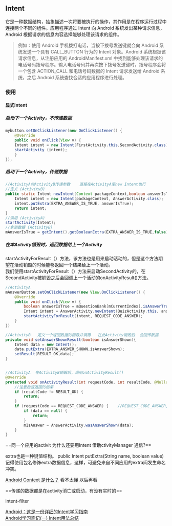 ## Intent
它是一种数据结构，抽象描述一次将要被执行的操作，其作用是在程序运行过程中连接两个不同的组件。应用程序通过 Intent 向 Android 系统发出某种请求信息，Android 根据请求的信息内容选择能够处理该请求的组件。   
>例如：使用 Android 手机拨打电话，当按下拨号发送键就会向 Android 系统发送一个具有 CALL_BUTTON 行为的 Intent 对象。Android 系统根据该请求信息，从注册应用的 AndroidManifest.xml 中找到能够处理该请求的电话号码拨号程序。输入电话号码并再次按下拨号发送键时，拨号程序会将一个包含 ACTION_CALL 和电话号码数据的 Intent 请求发送给 Android 系统，之后 Android 系统查找合适的应用程序进行处理。


### 使用 
#### 显式Intent
##### 启动下一个Activity，不传递数据
```java
mybutton.setOnClickListener(new OnClickListener() {
    @Override
    public void onClick(View v) {
	Intent intent = new Intent(FirstActivity.this,SecondActivity.class);
    startActivity (intent);
    }
});
```

##### 启动下一个Activity，传递数据
```java
//ActivityA向ActivityB传递参数    直接在ActivityA里new Intent也行
//定义 (ActivityB)
public static Intent newIntent(Context packageContext,boolean answerIsTrue){
    Intent intent = new Intent(packageContext, AnswerActivity.class);
    intent.putExtra(EXTRA_ANSWER_IS_TRUE, answerIsTrue);
    return intent;
}
//调用 (ActivityA)
startActivity(Intent);
//拿到数据 (ActivityB)
mAnswerIsTrue = getIntent().getBooleanExtra(EXTRA_ANSWER_IS_TRUE,false);
```
##### 在本Activity销毁时，返回数据给上一个Activity
startActivityForResult（）方法，该方法也是用来启动活动的，但是这个方法期望在活动销毁的时候能够返回一个结果给上一个活动。  
我们使用startActivityForResult（）方法来启动SecondActivity的，在SecondActivity被销毁之后会回调上一个活动的onActivityResult()方法。
```java
//ActivityA
mAnswerButton.setOnClickListener(new View.OnClickListener() {
    @Override
    public void onClick(View v) {
        boolean answerIsTrue = mQuestionBank[mCurrentIndex].isAnswerTrue();
        Intent intent = AnswerActivity.newIntent(QuizActivity.this, answerIsTrue);
        startActivityForResult(intent, REQUEST_CODE_ANSWER);
    }
})

//ActivityB   定义一个返回数据的函数并调用   在此Activity销毁后  会回传数据
private void setAnswerShownResult(boolean isAnswerShown){
    Intent data = new Intent();
    data.putExtra(EXTRA_ANSWER_SHOWN,isAnswerShown);
    setResult(RESULT_OK,data);
}


//ActivityA  在ActivityB销毁后，调用onActivityResult()
@Override
protected void onActivityResult(int requestCode, int resultCode, @Nullable Intent data) {
    //注意检查返回的结果
    if (resultCode != RESULT_OK) {
        return;
    }
    if (requestCode == REQUEST_CODE_ANSWER) {    //REQUEST_CODE_ANSWER,用来判断来源，也可用switch
        if (data == null) {
            return;
        }
        mIsAnswer = AnswerActivity.wasAnswerShown(data);
    }
}

```

 

==同一个应用的activit 为什么还要用Intent 借助ctivityManager 通信?==


extra也是一种键值结构。
public Intent putExtra(String name, boolean value)
记得使用包名修饰extra数据信息，这样，可避免来自不同应用的extra间发生命名冲突。


[Android Context 是什么？](https://blog.csdn.net/feiduclear_up/article/details/47356289) 
看不太懂  以后再看



==传递的数据都是在activity消亡或启动，有没有实时的==


intent-filter


[Android：这是一份详细的Intent学习指南](https://blog.csdn.net/carson_ho/article/details/51762131)   
[Android学习笔记(一) Intent用法总结](https://www.androiddev.net/android学习笔记一-intent用法总结/)